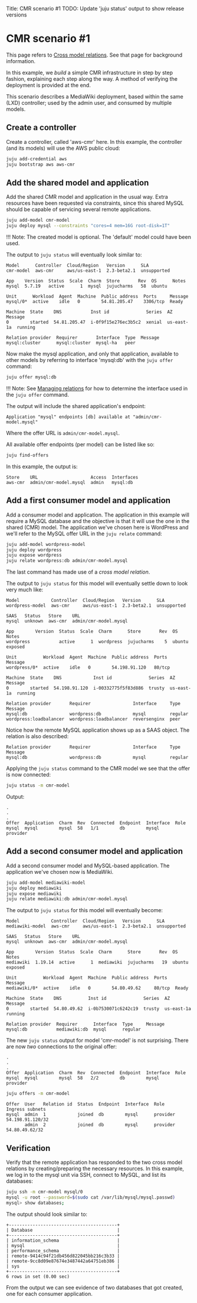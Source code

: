 Title: CMR scenario #1
TODO:  Update 'juju status' output to show release versions

# CMR scenario #1

This page refers to [Cross model relations][models-cmr]. See that page for
background information.

In this example, we *build* a simple CMR infrastructure in step by step
fashion, explaining each step along the way. A method of verifying the
deployment is provided at the end.

This scenario describes a MediaWiki deployment, based within the same (LXD)
controller; used by the admin user, and consumed by multiple models.

## Create a controller

Create a controller, called 'aws-cmr' here. In this example, the controller
(and its models) will use the AWS public cloud:

```bash
juju add-credential aws
juju bootstrap aws aws-cmr
```

## Add the shared model and application

Add the shared CMR model and application in the usual way. Extra resources have
been requested via constraints, since this shared MySQL should be capable of
servicing several remote applications.

```bash
juju add-model cmr-model
juju deploy mysql --constraints "cores=4 mem=16G root-disk=1T"
```

!!! Note:
    The created model is optional. The 'default' model could have been used.

The output to `juju status` will eventually look similar to:

```no-highlight
Model      Controller  Cloud/Region   Version      SLA
cmr-model  aws-cmr     aws/us-east-1  2.3-beta2.1  unsupported

App    Version  Status  Scale  Charm  Store       Rev  OS      Notes
mysql  5.7.19   active      1  mysql  jujucharms   58  ubuntu  

Unit      Workload  Agent  Machine  Public address  Ports     Message
mysql/0*  active    idle   0        54.81.205.47    3306/tcp  Ready

Machine  State    DNS           Inst id              Series  AZ          Message
0        started  54.81.205.47  i-0f9f15e276ec3b5c2  xenial  us-east-1a  running

Relation provider  Requirer       Interface  Type  Message
mysql:cluster      mysql:cluster  mysql-ha   peer
```

Now make the mysql application, and only that application, available to other
models by referring to interface 'mysql:db' with the `juju offer` command:

```bash
juju offer mysql:db
```

!!! Note:
    See [Managing relations][charms-relations] for how to determine the
    interface used in the `juju offer` command.

The output will include the shared application's endpoint:

```no-highlight
Application "mysql" endpoints [db] available at "admin/cmr-model.mysql"
```

Where the offer URL is `admin/cmr-model.mysql`.

All available offer endpoints (per model) can be listed like so:

```bash
juju find-offers
```

In this example, the output is:

```no-highlight
Store    URL                    Access  Interfaces
aws-cmr  admin/cmr-model.mysql  admin   mysql:db
```

## Add a first consumer model and application

Add a consumer model and application. The application in this example will
require a MySQL database and the objective is that it will use the one in the
shared (CMR) model. The application we've chosen here is WordPress and we'll
refer to the MySQL offer URL in the `juju relate` command:

```bash
juju add-model wordpress-model
juju deploy wordpress
juju expose wordpress
juju relate wordpress:db admin/cmr-model.mysql
```

The last command has made use of a *cross model relation*.

The output to `juju status` for this model will eventually settle down to look
very much like:

```no-highlight
Model            Controller  Cloud/Region   Version      SLA
wordpress-model  aws-cmr     aws/us-east-1  2.3-beta2.1  unsupported

SAAS   Status   Store    URL
mysql  unknown  aws-cmr  admin/cmr-model.mysql

App        Version  Status  Scale  Charm      Store       Rev  OS      Notes
wordpress           active      1  wordpress  jujucharms    5  ubuntu  exposed

Unit          Workload  Agent  Machine  Public address  Ports   Message
wordpress/0*  active    idle   0        54.198.91.120   80/tcp  

Machine  State    DNS            Inst id              Series  AZ          Message
0        started  54.198.91.120  i-00332775f5f83d886  trusty  us-east-1a  running

Relation provider       Requirer                Interface     Type     Message
mysql:db                wordpress:db            mysql         regular  
wordpress:loadbalancer  wordpress:loadbalancer  reversenginx  peer
```

Notice how the remote MySQL application shows up as a SAAS object. The
relation is also described:

```no-highlight
Relation provider       Requirer                Interface     Type     Message
mysql:db                wordpress:db            mysql         regular
```

Applying the `juju status` command to the CMR model we see that the offer is
now connected:

```bash
juju status -m cmr-model
```

Output:

```no-highlight
.
.
.
Offer  Application  Charm  Rev  Connected  Endpoint  Interface  Role
mysql  mysql        mysql  58   1/1        db        mysql      provider
```

## Add a second consumer model and application

Add a second consumer model and MySQL-based application. The application we've
chosen now is MediaWiki.

```bash
juju add-model mediawiki-model
juju deploy mediawiki
juju expose mediawiki
juju relate mediawiki:db admin/cmr-model.mysql
```

The output to `juju status` for this model will eventually become:

```no-highlight
Model            Controller  Cloud/Region   Version      SLA
mediawiki-model  aws-cmr     aws/us-east-1  2.3-beta2.1  unsupported

SAAS   Status   Store    URL
mysql  unknown  aws-cmr  admin/cmr-model.mysql

App        Version  Status  Scale  Charm      Store       Rev  OS      Notes
mediawiki  1.19.14  active      1  mediawiki  jujucharms   19  ubuntu  exposed

Unit          Workload  Agent  Machine  Public address  Ports   Message
mediawiki/0*  active    idle   0        54.80.49.62     80/tcp  Ready

Machine  State    DNS          Inst id              Series  AZ          Message
0        started  54.80.49.62  i-0b7530071c6242c19  trusty  us-east-1a  running

Relation provider  Requirer      Interface  Type     Message
mysql:db           mediawiki:db  mysql      regular
```

The new `juju status` output for model 'cmr-model' is not surprising. There are
now *two* connections to the original offer:

```no-highlight
.
.
.
Offer  Application  Charm  Rev  Connected  Endpoint  Interface  Role
mysql  mysql        mysql  58   2/2        db        mysql      provider
```

```bash
juju offers -m cmr-model
```

```no-highlight
Offer  User   Relation id  Status  Endpoint  Interface  Role      Ingress subnets
mysql  admin  1            joined  db        mysql      provider  54.198.91.120/32
       admin  2            joined  db        mysql      provider  54.80.49.62/32
```

## Verification

Verify that the remote application has responded to the two cross model
relations by creating/preparing the necessary resources. In this example, we
log in to the mysql unit via SSH, connect to MySQL, and list its databases:

```bash
juju ssh -m cmr-model mysql/0
mysql -u root --password=$(sudo cat /var/lib/mysql/mysql.passwd)
mysql> show databases;
```

The output should look similar to:

```no-highlight
+-----------------------------------------+
| Database                                |
+-----------------------------------------+
| information_schema                      |
| mysql                                   |
| performance_schema                      |
| remote-9414c94f21db456d822045bb216c3b33 |
| remote-9cc8d09e87674e3487442a64751eb386 |
| sys                                     |
+-----------------------------------------+
6 rows in set (0.00 sec)
```

From the output we can see evidence of two databases that got created, one for
each consumer application.


<!-- LINKS -->

[models-cmr]: ./models-cmr.html
[charms-relations]: ./charms-relations.html
